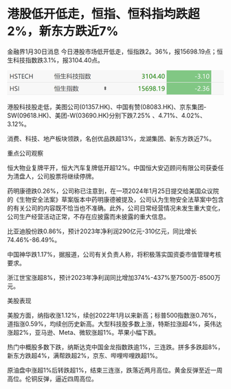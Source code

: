 # 港股低开低走，恒指、恒科指均跌超2%，新东方跌近7%

金融界1月30日消息 今日港股市场低开低走，恒指跌2。36%，报15698.19点；恒生科技指数跌3.1%，报3104.40点。

![9c9d6f4e3c633642f2e7d8b02e5b22ce.jpg](https://raw.githubusercontent.com/qqhsx/qqnews_image/main/2024/01/30/港股低开低走，恒指、恒科指均跌超2%，新东方跌近7%/9c9d6f4e3c633642f2e7d8b02e5b22ce.jpg)

港股科技股走低，美图公司(01357.HK)、中国有赞(08083.HK)、京东集团-
SW(09618.HK)、美团-W(03690.HK)分别下跌7.25% 、4.71%、4.02%、3.12%。

消费、科技、地产板块领跌，名创优品跌超13%，龙湖集团、新东方跌近7%。

重点公司观察

恒大物业复牌平开，恒大汽车复牌低开超12%。中国恒大安迈顾问有限公司获委任为清盘人，公司股票将继续停牌。

药明康德跌0.26%，公司称已注意到，在一项2024年1月25日提交给美国众议院的《生物安全法案》草案版本中药明康德被提及，公司认为生物安全法草案中包含的有关公司的内容既不恰当也不准确。此外，公司日常经营情况未发生重大变化，公司生产经营活动正常，不存在应披露而未披露的重大信息。

比亚迪股份跌0.86%，预计2023年净利润290亿元-310亿元，同比增长74.46%-86.49%。

中国神华跌1.17%，据报道，公司有关负责人称，将积极落实国资委市值管理考核要求。

浙江世宝涨超8%，预计2023年净利润同比增加374%-437%至7500万-8500万元。

美股表现

美股方面，纳指收涨1.12%，续创2022年1月以来新高；标普500指数涨0.76%，道指涨0.59%，均续创历史新高。大型科技股多数上涨，特斯拉涨超4%，英伟达涨超2%，亚马逊、Meta、微软涨超1%。苹果小幅下跌。

热门中概股多数下跌，纳斯达克中国金龙指数跌逾1%，三连跌。拼多多跌超8%，新东方跌超4%，满帮跌超2%，京东、哔哩哔哩跌超1%。

原油盘中涨超1%后转跌超1%，结束三连涨，跌落近两月高位。黄金反弹至近一周高位。伦铜反弹，逼近四周高位。

